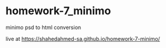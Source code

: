 # homework-7_minimo
minimo psd to html conversion

live at https://shahedahmed-sa.github.io/homework-7-minimo/
